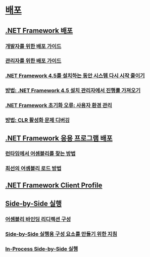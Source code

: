 # [배포](net-framework-and-applications.md)
## [.NET Framework 배포](index.md)
### [개발자를 위한 배포 가이드](deployment-guide-for-developers.md)
### [관리자를 위한 배포 가이드](guide-for-administrators.md)
### [.NET Framework 4.5를 설치하는 동안 시스템 다시 시작 줄이기](reducing-system-restarts.md)
### [방법: .NET Framework 4.5 설치 관리자에서 진행률 가져오기](how-to-get-progress-from-the-dotnet-installer.md)
### [.NET Framework 초기화 오류: 사용자 환경 관리](initialization-errors-managing-the-user-experience.md)
### [방법: CLR 활성화 문제 디버깅](how-to-debug-clr-activation-issues.md)
## [.NET Framework 응용 프로그램 배포](net-framework-applications.md)
### [런타임에서 어셈블리를 찾는 방법](how-the-runtime-locates-assemblies.md)
### [최선의 어셈블리 로드 방법](best-practices-for-assembly-loading.md)
## [.NET Framework Client Profile](client-profile.md)
## [Side-by-Side 실행](side-by-side-execution.md)
### [어셈블리 바인딩 리디렉션 구성](configuring-assembly-binding-redirection.md)
### [Side-by-Side 실행용 구성 요소를 만들기 위한 지침](guidelines-for-creating-components-for-side-by-side-execution.md)
### [In-Process Side-by-Side 실행](in-process-side-by-side-execution.md)
